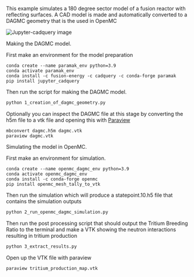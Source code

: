 
This example simulates a 180 degree sector model of a fusion reactor with reflecting surfaces. A CAD model is made and automatically converted to a DAGMC geometry that is the used in OpenMC

![Jupyter-cadquery image](https://github.com/Shimwell/fusion_example_for_openmc_using_paramak/blob/main/reactor.png?raw=true)


Making the DAGMC model.

First make an environment for the model preparation
```
conda create --name paramak_env python=3.9
conda activate paramak_env
conda install -c fusion-energy -c cadquery -c conda-forge paramak
pip install jupyter_cadquery
```

Then run the script for making the DAGMC model.
```bash
python 1_creation_of_dagmc_geometry.py
```

Optionally you can inspect the DAGMC file at this stage by converting the h5m file to a vtk file and opening this with [Paraview](https://www.paraview.org/)
```
mbconvert dagmc.h5m dagmc.vtk
paraview dagmc.vtk
```


Simulating the model in OpenMC.

First make an environment for simulation.

```
conda create --name openmc_dagmc_env python=3.9
conda activate openmc_dagmc_env
conda install -c conda-forge openmc
pip install openmc_mesh_tally_to_vtk
```

Then run the simulation which will produce a statepoint.10.h5 file that contains the simulation outputs
```bash
python 2_run_openmc_dagmc_simulation.py
```

Then run the post processing script that should output the Tritium Breeding Ratio to the terminal and make a VTK showing the neutron interactions resulting in tritium production
```bash
python 3_extract_results.py
```

Open up the VTK file with paraview
```bash
paraview tritium_production_map.vtk
```
